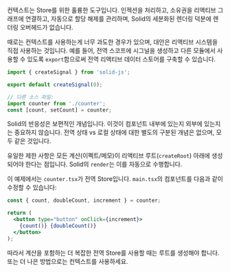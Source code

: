 컨텍스트는 Store를 위한 훌륭한 도구입니다. 인젝션을 처리하고, 소유권을 리액티브 그래프에 연결하고, 자동으로 할당 해제를 관리하며, Solid의 세분화된 렌더링 덕분에 렌더링 오버헤드가 없습니다.

때로는 컨텍스트를 사용하는게 너무 과도한 경우가 있으며, 대안은 리액티브 시스템을 직접 사용하는 것입니다.
예를 들어, 전역 스코프에 시그널을 생성하고 다른 모듈에서 사용할 수 있도록 `export`함으로써 전역 리액티브 데이터 스토어를 구축할 수 있습니다.

```js
import { createSignal } from 'solid-js';

export default createSignal(0);

// 다른 소스 파일:
import counter from './counter';
const [count, setCount] = counter;
```

Solid의 반응성은 보편적인 개념입니다. 이것이 컴포넌트 내부에 있는지 외부에 있는지는 중요하지 않습니다. 전역 상태 vs 로컬 상태에 대한 별도의 구분된 개념은 없으며, 모두 같은 것입니다.

유일한 제한 사항은 모든 계산(이펙트/메모)이 리액티브 루트(`createRoot`) 아래에 생성되어야 한다는 점입니다. Solid의 `render`는 이를 자동으로 수행합니다.

이 예제에서는 `counter.tsx`가 전역 Store입니다. `main.tsx`의 컴포넌트를 다음과 같이 수정할 수 있습니다:

```jsx
const { count, doubleCount, increment } = counter;

return (
  <button type="button" onClick={increment}>
    {count()} {doubleCount()}
  </button>
);
```

따라서 계산을 포함하는 더 복잡한 전역 Store를 사용할 때는 루트를 생성해야 합니다. 또는 더 나은 방법으로는 컨텍스트를 사용하세요.
